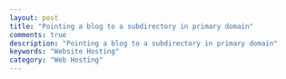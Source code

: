 ```yaml
---
layout: post
title: "Pointing a blog to a subdirectory in primary domain"
comments: true
description: "Pointing a blog to a subdirectory in primary domain"
keywords: "Website Hosting"
category: "Web Hosting"
---
```

